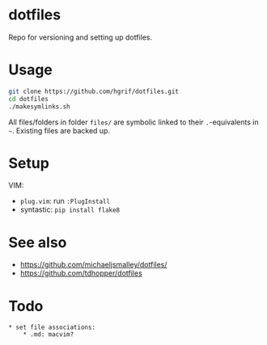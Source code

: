# dotfiles

Repo for versioning and setting up dotfiles.


# Usage

```sh
git clone https://github.com/hgrif/dotfiles.git
cd dotfiles
./makesymlinks.sh
```

All files/folders in folder `files/` are symbolic linked to their `.`-equivalents in `~`. Existing files are backed up.


# Setup
VIM:
* `plug.vim`: run `:PlugInstall`
* syntastic: `pip install flake8`


# See also
- https://github.com/michaeljsmalley/dotfiles/
- https://github.com/tdhopper/dotfiles


# Todo
    * set file associations:
        * .md: macvim?
